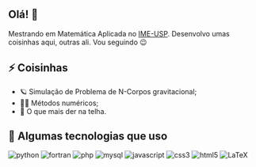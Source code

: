 <h2> Olá! 👋 </h2>
<p>Mestrando em Matemática Aplicada no <a href="https://www.ime.usp.br/">IME-USP</a>. Desenvolvo umas coisinhas aqui, outras ali. Vou seguindo 😉</o>

<h2>⚡ Coisinhas </h2>

- 🪐 Simulação de Problema de N-Corpos gravitacional;
- 👨‍💻 Métodos numéricos;
- 🧐 O que mais der na telha.

<h2>🚀 Algumas tecnologias que uso</h2>
<p align="left">
<img src="https://img.shields.io/badge/Python-FFD43B?style=for-the-badge&logo=python&logoColor=blue" alt="python">
<img src="https://img.shields.io/badge/Fortran-%23734F96.svg?style=for-the-badge&logo=fortran&logoColor=white" alt="fortran">
<img src="https://img.shields.io/badge/PHP-777BB4?style=for-the-badge&logo=php&logoColor=white" alt="php">
<img src="https://img.shields.io/badge/MySQL-005C84?style=for-the-badge&logo=mysql&logoColor=white" alt="mysql">
<img src="https://img.shields.io/badge/JavaScript-323330?style=for-the-badge&logo=javascript&logoColor=F7DF1E" alt="javascript">
<img src="https://img.shields.io/badge/CSS3-1572B6?style=for-the-badge&logo=css3&logoColor=white" alt="css3">
<img src="https://img.shields.io/badge/HTML5-E34F26?style=for-the-badge&logo=html5&logoColor=white" alt="html5">
<img src="https://img.shields.io/badge/LaTeX-47A141?style=for-the-badge&logo=LaTeX&logoColor=white" alt="LaTeX">
</p>
